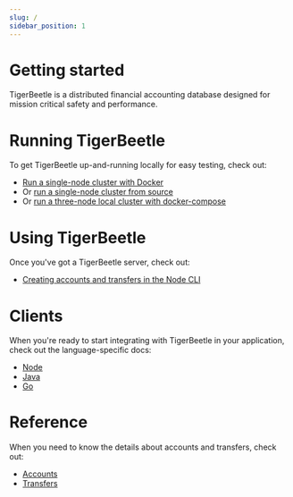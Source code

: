 ```yaml
---
slug: /
sidebar_position: 1
---
```


# Getting started

TigerBeetle is a distributed financial accounting database designed
for mission critical safety and performance.

# Running TigerBeetle

To get TigerBeetle up-and-running locally for easy testing, check out:

* [Run a single-node cluster with Docker](/setup/with-docker)
* Or [run a single-node cluster from source](/setup/from-source)
* Or [run a three-node local cluster with docker-compose](/setup/with-docker-compose)

# Using TigerBeetle

Once you've got a TigerBeetle server, check out:

* [Creating accounts and transfers in the Node CLI](/usage/node-cli)

# Clients

When you're ready to start integrating with TigerBeetle in your
application, check out the language-specific docs:

* [Node](/clients/node)
* [Java](/clients/java)
* [Go](/clients/go)

# Reference

When you need to know the details about accounts and transfers, check out:

* [Accounts](/reference/accounts)
* [Transfers](/reference/transfers)
